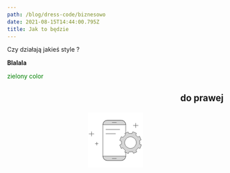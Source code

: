 ```yaml
---
path: /blog/dress-code/biznesowo
date: 2021-08-15T14:44:00.795Z
title: Jak to będzie
---
```

Czy działają jakieś style ?

**Blalala**

<p style='color:green;'>zielony color</p>

## **<p align='right'>do prawej</p>**

<div align='center'>

![](assets/zdjecie.png)

</div>